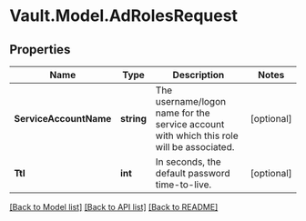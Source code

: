 # Vault.Model.AdRolesRequest

## Properties

Name | Type | Description | Notes
------------ | ------------- | ------------- | -------------
**ServiceAccountName** | **string** | The username/logon name for the service account with which this role will be associated. | [optional] 
**Ttl** | **int** | In seconds, the default password time-to-live. | [optional] 

[[Back to Model list]](../README.md#documentation-for-models) [[Back to API list]](../README.md#documentation-for-api-endpoints) [[Back to README]](../README.md)

